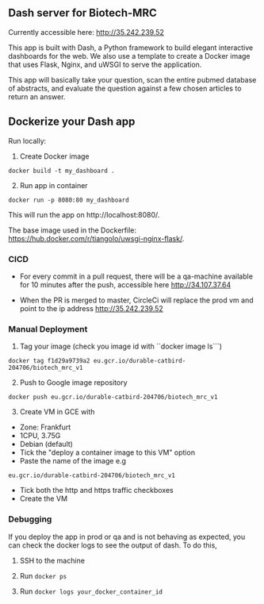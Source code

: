 ## Dash server for Biotech-MRC

Currently accessible here: http://35.242.239.52

This app is built with Dash, a Python framework to build elegant interactive dashboards for the web. 
We also use a template to create a Docker image that uses Flask, Nginx, and uWSGI to serve the application.

This app will basically take your question, scan the entire pubmed database of abstracts, and evaluate the question against a few chosen articles to return an answer.



## Dockerize your Dash app

Run locally:

1. Create Docker image
```
docker build -t my_dashboard .
```

2. Run app in container
```
docker run -p 8080:80 my_dashboard
```
This will run the app on http://localhost:8080/.

The base image used in the Dockerfile: https://hub.docker.com/r/tiangolo/uwsgi-nginx-flask/.


### CICD

- For every commit in a pull request, there will be a qa-machine available for 10 minutes after the push, accessible here http://34.107.37.64 

- When the PR is merged to master, CircleCi will replace the prod vm and point to the ip address http://35.242.239.52

### Manual Deployment

1. Tag your image (check you image id with ``docker image ls```)

```
docker tag f1d29a9739a2 eu.gcr.io/durable-catbird-204706/biotech_mrc_v1
```

2. Push to Google image repository

```
docker push eu.gcr.io/durable-catbird-204706/biotech_mrc_v1
```

3. Create VM in GCE with

- Zone: Frankfurt
- 1CPU, 3.75G
- Debian (default)
- Tick the "deploy a container image to this VM" option
- Paste the name of the image e.g
 
 ```eu.gcr.io/durable-catbird-204706/biotech_mrc_v1```

- Tick both the http and https traffic checkboxes
- Create the VM


### Debugging

If you deploy the app in prod or qa and is not behaving as expected,
 you can check the docker logs to see the output of dash.  To do this,
 
 1. SSH to the machine
 
 2. Run ````docker ps````

 3. Run ```docker logs your_docker_container_id```



